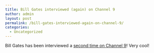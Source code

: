 ```yaml
---
title: Bill Gates interviewed (again) on Channel 9
author: admin
layout: post
permalink: /bill-gates-interviewed-again-on-channel-9/
categories:
  - Uncategorized
---
```

Bill Gates has been interviewed a [second time on Channel 9][1]! Very cool!

 [1]: http://channel9.msdn.com/showpost.aspx?postid=163166